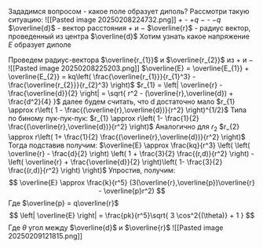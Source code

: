 Зададимся вопросом - какое поле образует диполь?
Рассмотри такую ситуацию:
![[Pasted image 20250208224732.png]]
$+$ - $+q$
$-$ - $-q$
$\overline{d}$ - вектор расстояния $+$ и $-$
$\overline{r}$ - радиус вектор, проведенный из центра $\overline{d}$
Хотим узнать какое напряжение $E$ образует диполе

Проведем радиус-вектора $\overline{r_{1}}$ и $\overline{r_{2}}$ из $+$ и $-$
![[Pasted image 20250208225203.png]]
$\overline{E} = \overline{E_{1}} + \overline{E_{2}} = kq\left(  \frac{\overline{r_{1}}}{r_{1}^3} - \frac{\overline{r_{2}}}{r_{2}^3} \right)$
$r_{1} = \left| \overline{r} - \frac{\overline{d}}{2} \right| = \sqrt{ r^2 - (\overline{r},\overline{d}) + \frac{d^2}{4} }$
далее будем считать, что d достаточно мало
$r_{1} \approx r\left( 1 - \frac{(\overline{r},\overline{d})}{r^2} \right)^{1/2}$
Типа по биному пук-пук-пук:
$r_{1} \approx r\left( 1- \frac{1}{2} \frac{(\overline{r},\overline{d})}{r^2} \right)$
Аналогично для $r_{2}$
$r_{2} \approx r\left( 1+ \frac{1}{2} \frac{(\overline{r},\overline{d})}{r^2} \right)$
Тогда подставив получим:
$\overline{E} \approx \frac{kq}{r^3} \left(  \left( \overline{r} - \frac{d}{2} \right) \left( 1 + \frac{3}{2} \frac{(r,d)}{r^2} \right) - \left( \overline{r} + \frac{\overline{d}}{2} \right)\left( 1- \frac{3}{2} \frac{(r,d)}{r^2} \right) \right)$
Упростив, получим:
$$
\overline{E} \approx \frac{k}{r^5} (3(\overline{r},\overline{p})\overline{r} - \overline{p}r^2)
$$
Где $\overline{p} = q\overline{r}$
$$
\left| \overline{E} \right| = \frac{pk}{r^5}\sqrt{ 3 \cos^2{(\theta)} + 1 }
$$
Где $\theta$ угол между $\overline{d}$ и $\overline{r}$
![[Pasted image 20250209121815.png]]
